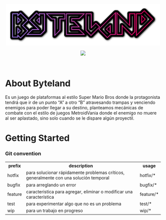 <p align="center">
    <img src="https://raw.githubusercontent.com/Dnursaurio/Byteland/main/imagenes%20readme/cooltext444523265970856.png" width="500px" />
</p>

<p align="center">
    <img src="https://static.wikia.nocookie.net/infamous/images/c/c3/Neon_District.png/revision/latest?cb=20191129034928">
    
</p>

<br>

# About Byteland
Es un juego de plataformas al estilo Super Mario Bros donde la protagonista tendrá que ir de un punto “A” a otro “B” atravesando trampas y venciendo enemigos para poder llegar a su destino, planteamos mecánicas de combate con el estilo de juegos MetroidVania donde el enemigo no muere al ser aplastado, sino solo cuando se le dispare algún proyectil.



# Getting Started

### Git convention

<table>
  <tr>
    <th>prefix</th>
    <th>description</th>
    <th>usage</th>
  </tr>
  <tr>
    <td>hotfix</td>
    <td>para solucionar rápidamente problemas críticos, generalmente con una solución temporal</td>
    <td>hotfix/*</td>
  </tr>
  <tr>
    <td>bugfix</td>
    <td>para arreglando un error</td>
    <td>bugfix/*</td>
  </tr>
  <tr>
    <td>feature</td>
    <td>caracteristica para agregar, eliminar o modificar una característica</td>
    <td>feature/*</td>
  </tr>
  <tr>
    <td>test</td>
    <td>para experimentar algo que no es un problema</td>
    <td>test/*</td>
  </tr>
  <tr>
    <td>wip</td>
    <td> para un trabajo en progreso</td>
    <td>wip/*</td>
  </tr>
</table>
